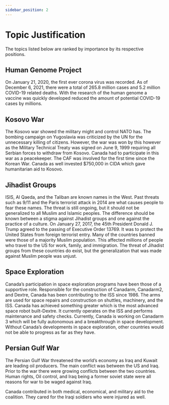 ```yaml
---
sidebar_position: 2
---
```


# Topic Justification

The topics listed below are ranked by importance by its respective positions.

## Human Genome Project

On January 21, 2020, the first ever corona virus was recorded. As of December 6, 2021, there were a total of 265.8 million cases and 5.2 million COVID-19 related deaths. With the research of the human genome a vaccine was quickly developed reduced the amount of potential COVID-19 cases by millions. 

## Kosovo War

The Kosovo war showed the military might and control NATO has. The bombing campaign on Yugoslavia was criticized by the UN for the unnecessary killing of citizens. However, the war was won by this however as the Military Technical Treaty was signed on June 9, 1999 requiring all Serbian forces to withdraw from Kosovo. Canada had to participate in this war as a peacekeeper. The CAF was involved for the first time since the Korean War. Canada as well invested $750,000 in CIDA which gave humanitarian aid to Kosovo.  

## Jihadist Groups

ISIS, Al Qaeda, and the Taliban are known names in the West. Past threats such as 9/11 and the Paris terrorist attack in 2014 are what causes people to fear these names. The threat is still ongoing, but it should not be generalized to all Muslim and Islamic peoples. The difference should be known between a stigma against Jihadist groups and one against the practice of a culture. On January 27, 2017, the 45th President Donald J. Trump agreed to the passing of Executive Order 13769. It was to protect the United States from foreign terrorist entry. Many of the countries banned were those of a majority Muslim population. This affected millions of people who travel to the US for work, family, and immigration. The threat of Jihadist groups from these countries do exist, but the generalization that was made against Muslim people was unjust. 

## Space Exploration

Canada’s participation in space exploration programs have been those of a supportive role. Responsible for the construction of Canadarm, Canadarm2, and Dextre, Canada has been contributing to the ISS since 1986. The arms are used for space repairs and construction on shuttles, machinery, and the ISS. Canada has achieved something greater which is the most advanced space robot built-Dextre. It currently operates on the ISS and performs maintenance and safety checks. Currently, Canada is working on Canadarm 3 which will be fully autonomous and a breakthrough in space development. Without Canada’s developments in space exploration, other countries would not be able to progress as far as they have. 

## Persian Gulf War

The Persian Gulf War threatened the world’s economy as Iraq and Kuwait are leading oil producers. The main conflict was between the US and Iraq. Prior to the war there were growing conflicts between the two countries. Human rights, Oil control, and Iraq being a former soviet state were all reasons for war to be waged against Iraq. 

Canada contributed in both medical, economical, and military aid to the coalition. They cared for the Iraqi soldiers who were injured as well.  